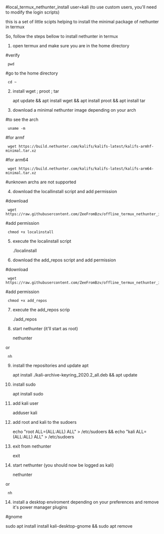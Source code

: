 #local_termux_nethunter_install
user=kali (to use custom users, you'll need to modify the login scripts)

this is a set of little scipts helping to install the minimal package of nethunter in termux

So, follow the steps bellow to install nethunter in termux

1) open termux and make sure you are in the home directory

  #verify

     pwd

  #go to the home directory

     cd ~

2) install wget ; proot ; tar

     apt update && apt install wget && apt install proot && apt install tar


3) download a minimal nethunter image depending on your arch

  #to see the arch

     uname -m

  #for armf

     wget https://build.nethunter.com/kalifs/kalifs-latest/kalifs-armhf-minimal.tar.xz
  
  #for arm64

     wget https://build.nethunter.com/kalifs/kalifs-latest/kalifs-arm64-minimal.tar.xz

  #unknown archs are not supported

4) download the locallinstall script and add permission

  #download

     wget https://raw.githubusercontent.com/ZeeFromBzv/offline_termux_nethunter_install/main/localinstall
  
  #add permission

     chmod +x localinstall

5) execute the localinstall script

     ./localinstall

6) download the add_repos script and add permission

  #download

     wget https://raw.githubusercontent.com/ZeeFromBzv/offline_termux_nethunter_install/main/add_repos

  #add permission

     chmod +x add_repos

7) execute the add_repos scrip

     ./add_repos

8) start nethunter (it'll start as root)

     nethunter

or

     nh

9) install the repositories and update apt

     apt install ./kali-archive-keyring_2020.2_all.deb && apt update

10) install sudo

     apt install sudo

11) add kali user

     adduser kali

11) add root and kali to the sudoers

     echo "root ALL=(ALL:ALL) ALL" > /etc/sudoers && echo "kali ALL=(ALL:ALL) ALL" > /etc/sudoers

12) exit from nethunter

     exit

13) start nethunter (you should now be logged as kali)

     nethunter

or

     nh

14) install a desktop enviroment depending on your preferences and remove it's power manager plugins

#gnome

sudo apt install install kali-desktop-gnome && sudo apt remove
